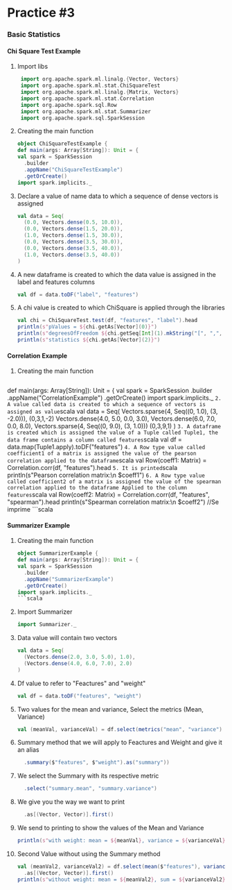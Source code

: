 # Practice #3 
### Basic Statistics

#### Chi Square Test Example
1. Import libs
   ```scala
    import org.apache.spark.ml.linalg.{Vector, Vectors}
    import org.apache.spark.ml.stat.ChiSquareTest
    import org.apache.spark.ml.linalg.{Matrix, Vectors}
    import org.apache.spark.ml.stat.Correlation
    import org.apache.spark.sql.Row
    import org.apache.spark.ml.stat.Summarizer
    import org.apache.spark.sql.SparkSession
    ```
2. Creating the main function
    ```scala
    object ChiSquareTestExample {
    def main(args: Array[String]): Unit = {
    val spark = SparkSession
      .builder
      .appName("ChiSquareTestExample")
      .getOrCreate()
    import spark.implicits._
    ```
3. Declare a value of name data to which a sequence of dense vectors is assigned
    ```scala
    val data = Seq(
      (0.0, Vectors.dense(0.5, 10.0)),
      (0.0, Vectors.dense(1.5, 20.0)),
      (1.0, Vectors.dense(1.5, 30.0)),
      (0.0, Vectors.dense(3.5, 30.0)),
      (0.0, Vectors.dense(3.5, 40.0)),
      (1.0, Vectors.dense(3.5, 40.0))
    )
    ```
4. A new dataframe is created to which the data value is assigned in the label and features columns
    ```scala
    val df = data.toDF("label", "features")
    ```
5. A chi value is created to which ChiSquare is applied through the libraries
    ```scala
    val chi = ChiSquareTest.test(df, "features", "label").head 
    println(s"pValues = ${chi.getAs[Vector](0)}")
    println(s"degreesOfFreedom ${chi.getSeq[Int](1).mkString("[", ",", "]")}")
    println(s"statistics ${chi.getAs[Vector](2)}")
    ```
#### Correlation Example
1. Creating the main function 
    ```scala
  def main(args: Array[String]): Unit = {
    val spark = SparkSession
      .builder
      .appName("CorrelationExample")
      .getOrCreate()
    import spark.implicits._
    ```
2.  A value called data is created to which a sequence of vectors is assigned as value
    ```scala
    val data = Seq(
      Vectors.sparse(4, Seq((0, 1.0), (3, -2.0))), (0,3,1,-2)
      Vectors.dense(4.0, 5.0, 0.0, 3.0),
      Vectors.dense(6.0, 7.0, 0.0, 8.0),
      Vectors.sparse(4, Seq((0, 9.0), (3, 1.0))) (0,3,9,1)
    )
    ```
3. A dataframe is created which is assigned the value of a Tuple called Tuple1, the data frame contains a column called features
    ```scala
    val df = data.map(Tuple1.apply).toDF("features")
    ```
4. A Row type value called coefficient1 of a matrix is assigned the value of the pearson correlation applied to the dataframe
    ```scala
    val Row(coeff1: Matrix) = Correlation.corr(df, "features").head
    ```
5. It is printed
    ```scala
    println(s"Pearson correlation matrix:\n $coeff1") 
    ```
6. A Row type value called coefficient2 of a matrix is assigned the value of the spearman correlation applied to the dataframe Applied to the column features
    ```scala
    val Row(coeff2: Matrix) = Correlation.corr(df, "features", "spearman").head
    println(s"Spearman correlation matrix:\n $coeff2") //Se imprime
    ```scala

#### Summarizer Example

1. Creating the main function
    ```scala
    object SummarizerExample {
    def main(args: Array[String]): Unit = {
    val spark = SparkSession
      .builder
      .appName("SummarizerExample")
      .getOrCreate()
    import spark.implicits._
    ```scala
2. Import Summarizer 
    ```scala
    import Summarizer._
    ```
3. Data value will contain two vectors
    ```scala
    val data = Seq(
      (Vectors.dense(2.0, 3.0, 5.0), 1.0),
      (Vectors.dense(4.0, 6.0, 7.0), 2.0)
    )
    ```
4. Df value to refer to "Feactures" and "weight" 
    ```scala
    val df = data.toDF("features", "weight")
    ```
5. Two values for the mean and variance, Select the metrics (Mean, Variance)
    ```scala
    val (meanVal, varianceVal) = df.select(metrics("mean", "variance")
    ```
6. Summary method that we will apply to Feactures and Weight and give it an alias
    ```scala
      .summary($"features", $"weight").as("summary"))
    ```
7. We select the Summary with its respective metric
    ```scala
      .select("summary.mean", "summary.variance")
    ```
8. We give you the way we want to print
    ```scala
      .as[(Vector, Vector)].first()
    ```
9. We send to printing to show the values of the Mean and Variance
    ```scala
    println(s"with weight: mean = ${meanVal}, variance = ${varianceVal}")
    ```
10. Second Value without using the Summary method
    ```scala
    val (meanVal2, varianceVal2) = df.select(mean($"features"), variance($"features"))
      .as[(Vector, Vector)].first()
    println(s"without weight: mean = ${meanVal2}, sum = ${varianceVal2}")
    ```


